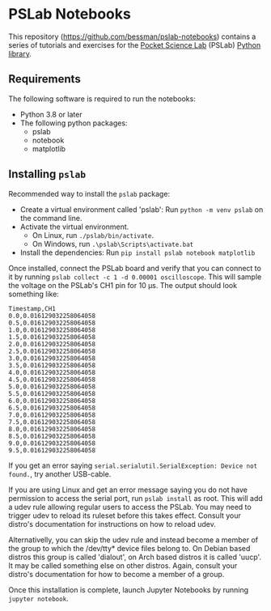 # PSLab Notebooks

This repository (https://github.com/bessman/pslab-notebooks) contains a series of tutorials and exercises for the [Pocket Science Lab](https://pslab.io) (PSLab) [Python library](https://github.com/fossasia/pslab-python).

## Requirements

The following software is required to run the notebooks:

- Python 3.8 or later
- The following python packages:
  - pslab
  - notebook
  - matplotlib

## Installing `pslab`

Recommended way to install the `pslab` package:

- Create a virtual environment called 'pslab': Run `python -m venv pslab` on the command line.
- Activate the virtual environment.
  - On Linux, run `./pslab/bin/activate`.
  - On Windows, run `.\pslab\Scripts\activate.bat`
- Install the dependencies: Run `pip install pslab notebook matplotlib`

Once installed, connect the PSLab board and verify that you can connect to it by running `pslab collect -c 1 -d 0.00001 oscilloscope`. This will sample the voltage on the PSLab's CH1 pin for 10 µs. The output should look something like:

```
Timestamp,CH1
0.0,0.016129032258064058
0.5,0.016129032258064058
1.0,0.016129032258064058
1.5,0.016129032258064058
2.0,0.016129032258064058
2.5,0.016129032258064058
3.0,0.016129032258064058
3.5,0.016129032258064058
4.0,0.016129032258064058
4.5,0.016129032258064058
5.0,0.016129032258064058
5.5,0.016129032258064058
6.0,0.016129032258064058
6.5,0.016129032258064058
7.0,0.016129032258064058
7.5,0.016129032258064058
8.0,0.016129032258064058
8.5,0.016129032258064058
9.0,0.016129032258064058
9.5,0.016129032258064058
```

If you get an error saying `serial.serialutil.SerialException: Device not found.`, try another USB-cable.

If you are using Linux and get an error message saying you do not have permission to access the serial port, run `pslab install` as root. This will add a udev rule allowing regular users to access the PSLab. You may need to trigger udev to reload its ruleset before this takes effect. Consult your distro's documentation for instructions on how to reload udev.

Alternativelly, you can skip the udev rule and instead become a member of the group to which the /dev/tty* device files belong to. On Debian based distros this group is called 'dialout', on Arch based distros it is called 'uucp'. It may be called something else on other distros. Again, consult your distro's documentation for how to become a member of a group.

Once this installation is complete, launch Jupyter Notebooks by running `jupyter notebook`.